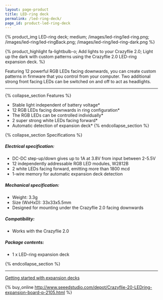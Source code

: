```yaml
---
layout: page-product
title: LED-ring deck
permalink: /led-ring-deck/
page_id: product-led-ring-deck
---
```


{% product_img LED-ring deck; medium;
/images/led-ring/led-ring.png;
/images/led-ring/led-ringBack.png;
/images/led-ring/led-ring-dark.png
%}

{% product_highlight 
fa-lightbulb-o;
Add lights to your Crazyflie 2.0;
Light up the dark with custom patterns using the Crazyflie 2.0 LED-ring expansion deck.
%}

Featuring 12 powerful RGB LEDs facing downwards, you can
create custom patterns in firmware that you control from your computer.
Two additional strong front facing LEDs can be switched on and off to
act as headlights.

---

{% collapse_section Features %}
* Stable light independent of battery voltage*
* 12 RGB LEDs facing downwards in ring configuration*
* The RGB LEDs can be controlled individually*
* 2 super strong white LEDs facing forward*
* Automatic detection of expansion deck*
{% endcollapse_section %}

{% collapse_section Specifications %}
##### Electrical specification:

* DC-DC step-up/down gives up to 1A at 3.8V from input between 2-5.5V
* 12 independently addressable RGB LED modules, W2812B
* 2 white LEDs facing forward, emitting more than 1800 mcd
* 1-wire memory for automatic expansion deck detection

##### Mechanical specification:

* Weight: 3.3g
* Size (WxHxD): 33x33x5.5mm
* Designed for mounting under the Crazyflie 2.0 facing downwards

##### Compatibility:

* Works with the Crazyflie 2.0

##### Package contents:

* 1 x LED-ring expansion deck

{% endcollapse_section %}

---

[Getting started with expansion decks](https://www.bitcraze.io/getting-started-with-expansion-decks/)

{% buy_online http://www.seeedstudio.com/depot/Crazyflie-20-LEDring-expansion-board-p-2105.html %}

